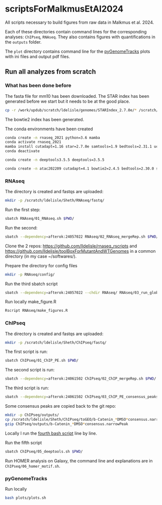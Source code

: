 # scriptsForMalkmusEtAl2024

All scripts necessary to build figures from raw data in Malkmus et al. 2024.

Each of these directories contain command lines for the corresponding analyses: `ChIPseq`, `RNAseq`. They also contains figures with quantifications in the `outputs` folder.

The `plot` directory contains command line for the [pyGenomeTracks](https://github.com/deeptools/pyGenomeTracks) plots with ini files and output pdf files.

## Run all analyzes from scratch

### What has been done before

The fasta file for mm10 has been downloaded. The STAR index has been generated before we start but it needs to be at the good place.

```bash
cp -r /work/updub/scratch/ldelisle/genomes/STARIndex_2.7.0e/* /scratch/ldelisle/genomes/STARIndex_2.7.0e/
```

The bowtie2 index has been generated.

The conda environments have been created
```bash
conda create -n rnaseq_2021 python=3.6 mamba
conda activate rnaseq_2021
mamba install cutadapt=1.16 star=2.7.0e samtools=1.9 bedtools=2.31.1 ucsc-bedgraphtobigwig=357
conda deactivate

conda create -n deeptools3.5.5 deeptools=3.5.5

conda create -n atac202209 cutadapt=4.1 bowtie2=2.4.5 bedtools=2.30.0 samtools=1.16.1 macs2=2.2.7.1 ucsc-bedgraphtobigwig=377 picard=2.27.4
```

### RNAseq

The directory is created and fastqs are uploaded:

```bash
mkdir -p /scratch/ldelisle/Sheth/RNAseq/fastq/
```

Run the first step:
```bash
sbatch RNAseq/01_RNAseq.sh $PWD/
```

Run the second:
```bash
sbatch --dependency=afterok:24057022 RNAseq/02_RNAseq_mergeRep.sh $PWD/
```

Clone the 2 repos: https://github.com/lldelisle/rnaseq_rscripts and https://github.com/lldelisle/toolBoxForMutantAndWTGenomes in a common directory (in my case ~/softwares/).

Prepare the directory for config files

```bash
mkdir -p RNAseq/config/
```

Run the third sbatch script

```bash
sbatch --dependency=afterok:24057022 --chdir RNAseq/ RNAseq/03_run_global_Rscripts.sh $PWD/ ~/softwares/
```

Run locally make_figure.R
```bash
Rscript RNAseq/make_figures.R
```

### ChIPseq

The directory is created and fastqs are uploaded:

```bash
mkdir -p /scratch/ldelisle/Sheth/ChIPseq/fastq/
```

The first script is run:
```bash
sbatch ChIPseq/01_ChIP_PE.sh $PWD/
```

The second script is run:
```bash
sbatch --dependency=afterok:24061502 ChIPseq/02_ChIP_mergeRep.sh $PWD/
```

The third script is run:
```bash
sbatch --dependency=afterok:24061502 ChIPseq/03_ChIP_PE_consensus_peaks.sh $PWD/
```

Some consensus peaks are copied back to the git repo:
```bash
mkdir -p ChIPseq/outputs/
cp /scratch/ldelisle/Sheth/ChIPseq/toGEO/b-Catenin_*DMSO*consensus.narrowPeak ChIPseq/outputs/
gzip ChIPseq/outputs/b-Catenin_*DMSO*consensus.narrowPeak
```

Locally I run the [fourth bash script](./ChIPseq/04_deeper_analysis.sh) line by line.

Run the fifth script
```bash
sbatch ChIPseq/05_deeptools.sh $PWD/
```

Run HOMER analysis on Galaxy, the command line and explanations are in `ChIPseq/06_homer_motif.sh`.

### pyGenomeTracks

Run locally
```bash
bash plots/plots.sh
```
